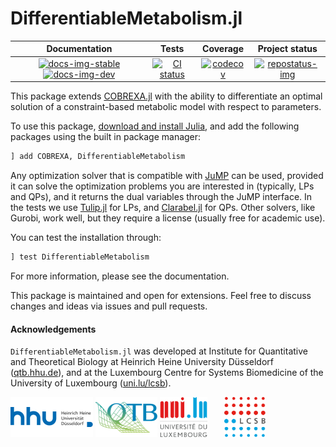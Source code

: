 # DifferentiableMetabolism.jl

[docs-img-stable]: https://img.shields.io/badge/docs-stable-blue.svg
[docs-url-stable]: https://stelmo.github.io/DifferentiableMetabolism.jl

[docs-img-dev]: https://img.shields.io/badge/docs-latest-0af.svg
[docs-url-dev]: https://stelmo.github.io/DifferentiableMetabolism.jl/dev

[ci-img]: https://github.com/stelmo/DifferentiableMetabolism.jl/workflows/CI/badge.svg
[ci-url]: https://github.com/stelmo/DifferentiableMetabolism.jl/actions/workflows/ci.yml

[cov-img]: https://codecov.io/gh/stelmo/DifferentiableMetabolism.jl/branch/master/graph/badge.svg?token=A2ui7exGIH
[cov-url]: https://codecov.io/gh/stelmo/DifferentiableMetabolism.jl

[repostatus-url]: https://www.repostatus.org/#active
[repostatus-img]: https://www.repostatus.org/badges/latest/active.svg

| **Documentation** | **Tests** | **Coverage** | **Project status** |
|:---:|:---:|:---:|:---:|
| [![docs-img-stable]][docs-url-stable] [![docs-img-dev]][docs-url-dev] | [![CI status][ci-img]][ci-url] | [![codecov][cov-img]][cov-url] | [![repostatus-img]][repostatus-url] |


This package extends [COBREXA.jl](https://github.com/LCSB-BioCore/COBREXA.jl)
with the ability to differentiate an optimal solution of a constraint-based
metabolic model with respect to parameters.

To use this package, [download and install Julia](https://julialang.org/downloads/), and add
the following packages using the built in package manager:
```julia
] add COBREXA, DifferentiableMetabolism
```
Any optimization solver that is compatible with [JuMP](https://jump.dev/)
can be used, provided it can solve the optimization problems you are interested
in (typically, LPs and QPs), and it returns the dual variables through the JuMP interface.
In the tests we use [Tulip.jl](https://github.com/ds4dm/Tulip.jl) for LPs, and
[Clarabel.jl](https://github.com/oxfordcontrol/Clarabel.jl) for QPs. Other
solvers, like Gurobi, work well, but they require a license (usually free for
academic use).

You can test the installation through:
```julia
] test DifferentiableMetabolism
```
For more information, please see the documentation.

This package is maintained and open for extensions. Feel free to discuss changes
and ideas via issues and pull requests.

#### Acknowledgements

`DifferentiableMetabolism.jl` was developed at Institute for Quantitative and
Theoretical Biology at Heinrich Heine University Düsseldorf
([qtb.hhu.de](https://www.qtb.hhu.de/en/)), and at the Luxembourg Centre for
Systems Biomedicine of the University of Luxembourg
([uni.lu/lcsb](https://www.uni.lu/lcsb)).

<img src="docs/src/assets/hhu.svg" alt="HHU logo" height="64px" style="height:64px; width:auto">   <img src="docs/src/assets/qtb.svg" alt="QTB logo" height="64px" style="height:64px; width:auto">   <img src="docs/src/assets/unilu.svg" alt="Uni.lu logo" height="64px">   <img src="docs/src/assets/lcsb.svg" alt="LCSB logo" height="64px">
